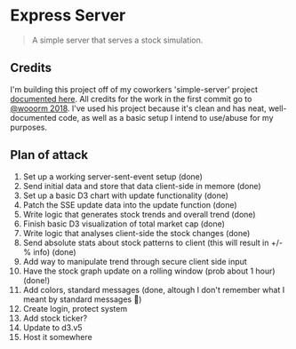 # Express Server

> A simple server that serves a stock simulation.

## Credits

I'm building this project off of my coworkers 'simple-server' project [documented here](https://github.com/cmda-be/course-17-18/tree/master/examples/express-server). All credits for the work in the first commit go to [@wooorm 2018](https://github.com/wooorm). I've used his project because it's clean and has neat, well-documented code, as well as a basic setup I intend to use/abuse for my purposes.

## Plan of attack

1. Set up a working server-sent-event setup (done)
2. Send initial data and store that data client-side in memore (done)
3. Set up a basic D3 chart with update functionality (done)
4. Patch the SSE update data into the update function (done)
5. Write logic that generates stock trends and overall trend (done)
5. Finish basic D3 visualization of total market cap (done)
5. Write logic that analyses client-side the stock changes (done)
6. Send absolute stats about stock patterns to client (this will result in +/- % info) (done)
7. Add way to manipulate trend through secure client side input
7. Have the stock graph update on a rolling window (prob about 1 hour) (done!)
9. Add colors, standard messages (done, altough I don't remember what I meant by standard messages 🤔)
10. Create login, protect system
10. Add stock ticker?
11. Update to d3.v5
13. Host it somewhere